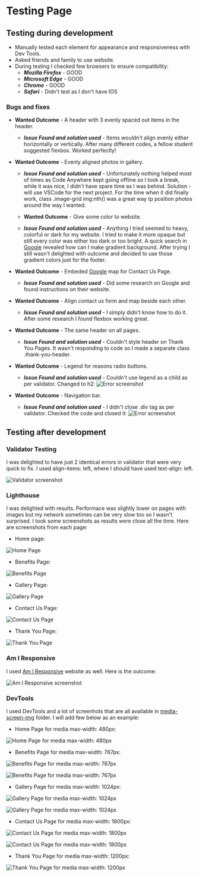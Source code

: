 # Testing Page

## **Testing during development**

* Manually tested each element for appearance and responsiveness with Dev Tools.
* Asked friends and family to use website.
* During testing I checked few browsers to ensure compatibility:
  * ***Mozilla Firefox*** - GOOD
  * ***Microsoft Edge*** - GOOD
  * ***Chrome*** - GOOD
  * ***Safari*** - Didn't test as I don't have IOS

### **Bugs and fixes**

* **Wanted Outcome** - A header with 3 evenly spaced out items in the header.
  * ***Issue Found and solution used*** - Items wouldn't align evenly either horizontally or vertically. After many different codes, a fellow student suggested flexbox. Worked perfectly!
  
* **Wanted Outcome** - Evenly aligned photos in gallery.
  * ***Issue Found and solution used*** - Unfortunately nothing helped most of times as Code Anywhere kept going offline so I took a break, while it was nice, I didn't have spare time as I was behind. Solution - will use VSCode for the next project. For the time when it did finally work, class .image-grid img:nth() was a great way tp position photos around the way I wanted.
  
  * **Wanted Outcome** - Give some color to website.
  * ***Issue Found and solution used*** - Anything I tried seemed to heavy, colorful or dark for my website. I tried to make it more opaque but still every color was either too dark or too bright. A quick search in [Google](https://www.google.ie/) revealed how can I make gradient background. After trying I still wasn't delighted with outcome and decided to use those gradient colors just for the footer.
  
* **Wanted Outcome** - Embeded [Google](https://www.google.ie/) map for Contact Us Page.
  * ***Issue Found and solution used*** - Did some research on Google and found instructions on their website.
  
* **Wanted Outcome** - Align contact us form and map beside each other.
  * ***Issue Found and solution used*** - I simply didn't know how to do it. After some research I found flexbox working great.
  
* **Wanted Outcome** - The same header on all pages.
  * ***Issue Found and solution used*** - Couldn't style header on Thank You Pages. It wasn't responding to code so I made a separate class .thank-you-header.
  
* **Wanted Outcome** - Legend for reasons radio buttons.
  * ***Issue Found and solution used*** - Couldn't use legend as a child as per validator. Changed to h2:
![Error screenshot](assets/screenshots/legend-error.jpg)

* **Wanted Outcome** - Navigation bar.
  * ***Issue Found and solution used*** - I didn't close .div tag as per validator. Checked the code and closed it:
![Error screenshot](assets/screenshots/open-tag.jpg)

## **Testing after development**

### **Validator Testing**

I was delighted to have just 2 identical errors in validator that were very quick to fix. I used align-items: left, where I should have used text-align: left.

![Validator screenshot](assets/screenshots/w3c-validator.jpg)

### **Lighthouse**

I was delighted with results. Performace was slightly lower on pages with images but my network sometimes can be very slow too so I wasn't surprised. I took some screenshots as results were close all the time. Here are screenshots from each page:

* Home page:

![Home Page](assets/screenshots/home-page-lighthouse.jpg)

* Benefits Page:

![Benefits Page](assets/screenshots/benefits-page-lighthouse.jpg)

* Gallery Page:

![Gallery Page](assets/screenshots/gallery-page-lighthouse.jpg)

* Contact Us Page:

![Contact Us Page](assets/screenshots/contact-us-page-lighthouse.jpg)

* Thank You Page:

![Thank You Page](assets/screenshots/thank-you-page-lighthouse.jpg)

### **Am I Responsive**

I used [Am I Responsive](https://amiresponsive.co.uk/) website as well. Here is the outcome:

![Am I Responsive screenshot](assets/screenshots/am-i-responsive.jpg)

### **DevTools**

I used DevTools and a lot of screenhots that are all available in [media-screen-img](assets/media-screen-img/) folder. I will add few below as an example:

* Home Page for media max-width: 480px:

![Home Page for media max-width: 480px](assets/media-screen-img/home-page-480px.jpg)

* Benefits Page for media max-width: 767px:

![Benefits Page for media max-width: 767px](assets/media-screen-img/benefits-page-1-767px.jpg)

![Benefits Page for media max-width: 767px](assets/media-screen-img/benefits-page-2-767px.jpg)
  
* Gallery Page for media max-width: 1024px:

![Gallery Page for media max-width: 1024px](assets/media-screen-img/gallery-page-1-1024px.jpg)

![Gallery Page for media max-width: 1024px](assets/media-screen-img/gallery-page-2-1024px.jpg)
  
* Contact Us Page for media max-width: 1800px:

![Contact Us Page for media max-width: 1800px](assets/media-screen-img/contact-us-page-1-1800px.jpg)

![Contact Us Page for media max-width: 1800px](assets/media-screen-img/contact-us-page-2-1800px.jpg)
  
* Thank You Page for media max-width: 1200px:
  
![Thank You Page for media max-width: 1200px](assets/media-screen-img/thank-you-page-1200px.jpg)
